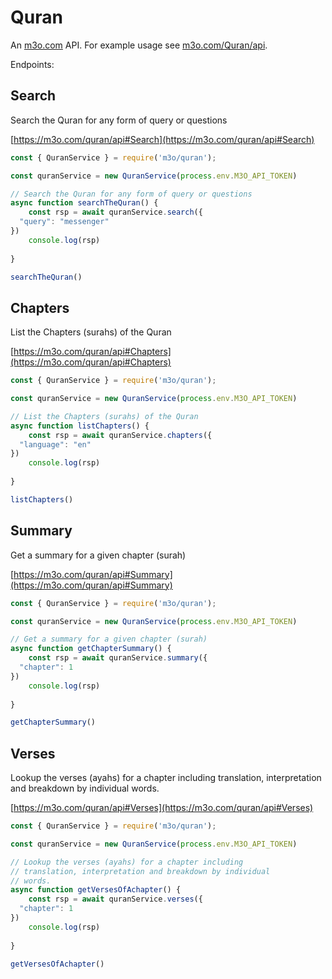 # Quran

An [m3o.com](https://m3o.com) API. For example usage see [m3o.com/Quran/api](https://m3o.com/Quran/api).

Endpoints:

## Search

Search the Quran for any form of query or questions


[https://m3o.com/quran/api#Search](https://m3o.com/quran/api#Search)

```js
const { QuranService } = require('m3o/quran');

const quranService = new QuranService(process.env.M3O_API_TOKEN)

// Search the Quran for any form of query or questions
async function searchTheQuran() {
	const rsp = await quranService.search({
  "query": "messenger"
})
	console.log(rsp)
	
}

searchTheQuran()
```
## Chapters

List the Chapters (surahs) of the Quran


[https://m3o.com/quran/api#Chapters](https://m3o.com/quran/api#Chapters)

```js
const { QuranService } = require('m3o/quran');

const quranService = new QuranService(process.env.M3O_API_TOKEN)

// List the Chapters (surahs) of the Quran
async function listChapters() {
	const rsp = await quranService.chapters({
  "language": "en"
})
	console.log(rsp)
	
}

listChapters()
```
## Summary

Get a summary for a given chapter (surah)


[https://m3o.com/quran/api#Summary](https://m3o.com/quran/api#Summary)

```js
const { QuranService } = require('m3o/quran');

const quranService = new QuranService(process.env.M3O_API_TOKEN)

// Get a summary for a given chapter (surah)
async function getChapterSummary() {
	const rsp = await quranService.summary({
  "chapter": 1
})
	console.log(rsp)
	
}

getChapterSummary()
```
## Verses

Lookup the verses (ayahs) for a chapter including
translation, interpretation and breakdown by individual
words.


[https://m3o.com/quran/api#Verses](https://m3o.com/quran/api#Verses)

```js
const { QuranService } = require('m3o/quran');

const quranService = new QuranService(process.env.M3O_API_TOKEN)

// Lookup the verses (ayahs) for a chapter including
// translation, interpretation and breakdown by individual
// words.
async function getVersesOfAchapter() {
	const rsp = await quranService.verses({
  "chapter": 1
})
	console.log(rsp)
	
}

getVersesOfAchapter()
```
